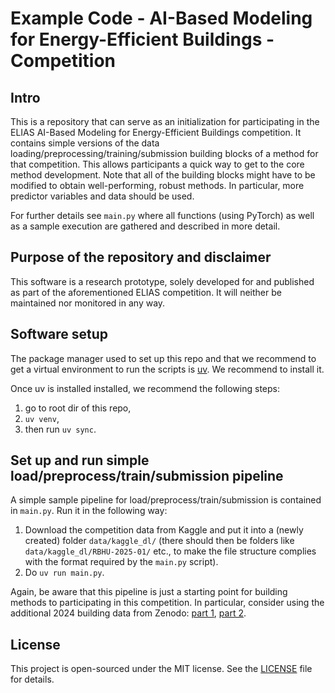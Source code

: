 Example Code - AI-Based Modeling for Energy-Efficient Buildings - Competition
===


Intro
---

This is a repository that can serve as an initialization for participating in the 
ELIAS AI-Based Modeling for Energy-Efficient Buildings competition. 
It contains simple versions of the data loading/preprocessing/training/submission building blocks of a method for that
competition. This allows
participants a quick way to get to the core method development. Note that all of the building blocks might have
to be modified to obtain well-performing, robust methods. 
In particular, more predictor variables and data should be used.

For further details see `main.py` where all functions (using PyTorch) as well as a sample execution are gathered and
described in more detail.

Purpose of the repository and disclaimer
---

This software is a research prototype, solely developed for and published as part of the aforementioned ELIAS competition.
It will neither be maintained nor monitored in any way.


Software setup
---

The package manager used to set up this repo and that we recommend to get a virtual environment to run the scripts 
is [uv](https://docs.astral.sh/uv/guides/install-python/). We recommend to install it.

Once uv is installed installed, we recommend the following steps:
1. go to root dir of this repo, 
2. `uv venv`,
3. then run `uv sync`.


Set up and run simple load/preprocess/train/submission pipeline
---

A simple sample pipeline for load/preprocess/train/submission is contained in `main.py`. Run it in the following way:

1. Download the competition data from Kaggle and put it into a (newly created) folder `data/kaggle_dl/` (there should then be folders like
`data/kaggle_dl/RBHU-2025-01/` etc., 
to make the file structure complies with the format required by the `main.py` script).
2. Do `uv run main.py`.

Again, be aware that this pipeline is just a starting point for building methods to participating in this competition.
In particular, consider using the additional 2024 building data from Zenodo: [part 1](https://zenodo.org/records/12590466), 
[part 2](https://zenodo.org/records/14591934).


License
---

This project is open-sourced under the MIT license. See the
[LICENSE](LICENSE) file for details.
